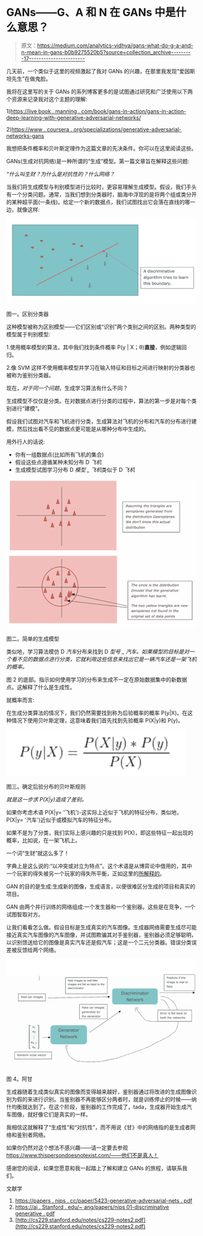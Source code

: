 # GANs——G、A 和 N 在 GANs 中是什么意思？

> 原文：<https://medium.com/analytics-vidhya/gans-what-do-g-a-and-n-mean-in-gans-b0b9275520b5?source=collection_archive---------17----------------------->

几天前，一个类似于这里的视频激起了我对 GANs 的兴趣，在那里我发现“爱因斯坦先生”在做鬼脸。

我将在这里写的关于 GANs 的系列博客更多的是试图通过研究和广泛使用以下两个资源来记录我对这个主题的理解:

1)[https://live book . manning . com/book/gans-in-action/gans-in-action-deep-learning-with-generative-adversarial-networks/](https://livebook.manning.com/book/gans-in-action/gans-in-action-deep-learning-with-generative-adversarial-networks/)

2)[https://www . coursera . org/specializations/generative-adversarial-networks-gans](https://www.coursera.org/specializations/generative-adversarial-networks-gans)

我想把条件概率和贝叶斯定理作为这篇文章的先决条件。你可以在这里阅读这些。

GANs(生成对抗网络)是一种所谓的“生成”模型。第一篇文章旨在解释这些问题:

*“什么叫生财？为什么是对抗性的？什么网络？*

当我们将生成模型与判别模型进行比较时，更容易理解生成模型。假设，我们手头有一个分类问题。通常，当我们想到分类器时，脑海中浮现的是将两个组或类分开的某种超平面(一条线)。给定一个新的数据点，我们试图找出它会落在直线的哪一边，就像这样:

![](img/ec367ec1da536e7df36adfe80891d70e.png)

图一。区别分类器

这种模型被称为区别模型——它们区别或“识别”两个类别之间的区别。两种类型的模型属于判别模型:

1.使用概率模型的算法，其中我们找到条件概率 P(y | X；θ)**直接**，例如逻辑回归。

2.像 SVM 这样不使用概率模型并学习在输入特征和目标之间进行映射的分类器也被称为鉴别分类器。

现在，*对于同一个问题*，生成学习算法有什么不同？

生成模型不仅仅是分类。在对数据点进行分类的过程中，算法的第一步是对每个类别进行“建模”。

假设我们试图对汽车和飞机进行分类，生成算法对飞机的分布和汽车的分布进行建模，然后找出看不见的数据点更可能是从哪种分布中生成的。

用外行人的话说:

*   你有一组数据点(比如所有飞机的集合)
*   假设这些点遵循某种未知分布 D *飞机*
*   生成模型试图学习分布 D *模型 _ 飞机*类似于 D *飞机*

![](img/a19de60f2232943f87c8491316331e08.png)

图二。简单的生成模型

类似地，学习算法模仿 D *汽车*分布来找到 D *型号 _ 汽车。如果模型的目标是对一个看不见的数据点进行分类，它就利用这些信息来找出它是一辆汽车还是一架飞机的概率。*

图 2 的底部。指示如何使用学习的分布来生成不一定在原始数据集中的新数据点。这解释了什么是生成性。

就概率而言:

在生成分类算法的情况下，我们仍然需要找到称为后验概率的概率 P(y|X)。在这种情况下使用贝叶斯定理，这意味着我们首先找到先验概率 P(X|y)和 P(y)。

![](img/b2f3555577dbea44272f7e2a45066d7f.png)

图三。确定后验分布的贝叶斯规则

*就是这一步求 P(X|y)造成了差别。*

如果你考虑术语 P(X|y= '飞机')-这实际上近似于飞机的特征分布，类似地，P(X|y= '汽车')近似于或模拟汽车的特征分布。

如果不是为了分类，我们实际上感兴趣的只是找到 P(X)，即这些特征一起出现的概率，比如说，在一架飞机上。

一个词“生财”就这么多了！

字典上是这么说的:“以冲突或对立为特点”。这个术语是从博弈论中借用的，其中一个玩家的得失被另一个玩家的得失所平衡，正如这里的[所解释的](https://en.wikipedia.org/wiki/Zero-sum_game)。

GAN 的目的是生成:生成新的图像，生成语言，以便很难区分生成的项目和真实的项目。

GAN 由两个并行训练的网络组成:一个发生器和一个鉴别器。这些是在竞争，一个试图智取对方。

让我们看看怎么做。假设目标是生成真实的汽车图像。生成器网络需要生成尽可能接近真实汽车图像的汽车图像，并试图欺骗其对手鉴别器，鉴别器必须足够聪明，以识别馈送给它的图像是真实汽车还是假汽车；这是一个二元分类器。错误分类误差被反馈给两个网络。

![](img/e3c1d0ac07c030c4acebde952d31b220.png)

图 4。阿甘

生成器随着生成类似真实的图像而变得越来越好，鉴别器通过将改进的生成图像识别为假的来进行识别。当鉴别器不再能够区分两者时，就是训练停止的时候——纳什均衡就达到了。在这个阶段，鉴别器的工作完成了，tada，生成器开始生成汽车图像，就好像它们是真实的一样。

我相信这就解释了“生成性”和“对抗性”，而不用说《甘》中的网络指的是生成者网络和鉴别者网络。

如果你仍然对这个想法不感兴趣——请一定要去参观 https://www.thispersondoesnotexist.com/——他们不是真人！

感谢您的阅读，如果您愿意和我一起踏上了解和建立 GANs 的旅程，请联系我们。

文献学

1.  [https://papers . nips . cc/paper/5423-generative-adversarial-nets . pdf](https://papers.nips.cc/paper/5423-generative-adversarial-nets.pdf)
2.  [https://ai . Stanford . edu/~ ang/papers/nips 01-discriminative generative . pdf](https://ai.stanford.edu/~ang/papers/nips01-discriminativegenerative.pdf)
3.  [http://cs229.stanford.edu/notes/cs229-notes2.pdf](http://cs229.stanford.edu/notes/cs229-notes2.pdf)